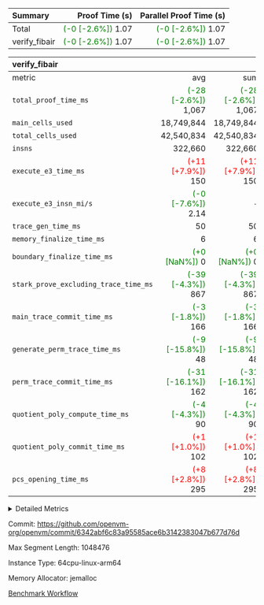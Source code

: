 | Summary | Proof Time (s) | Parallel Proof Time (s) |
|:---|---:|---:|
| Total | <span style='color: green'>(-0 [-2.6%])</span> 1.07 | <span style='color: green'>(-0 [-2.6%])</span> 1.07 |
| verify_fibair | <span style='color: green'>(-0 [-2.6%])</span> 1.07 | <span style='color: green'>(-0 [-2.6%])</span> 1.07 |


| verify_fibair |||||
|:---|---:|---:|---:|---:|
|metric|avg|sum|max|min|
| `total_proof_time_ms ` | <span style='color: green'>(-28 [-2.6%])</span> 1,067 | <span style='color: green'>(-28 [-2.6%])</span> 1,067 | <span style='color: green'>(-28 [-2.6%])</span> 1,067 | <span style='color: green'>(-28 [-2.6%])</span> 1,067 |
| `main_cells_used     ` |  18,749,844 |  18,749,844 |  18,749,844 |  18,749,844 |
| `total_cells_used    ` |  42,540,834 |  42,540,834 |  42,540,834 |  42,540,834 |
| `insns               ` |  322,660 |  322,660 |  322,660 |  322,660 |
| `execute_e3_time_ms  ` | <span style='color: red'>(+11 [+7.9%])</span> 150 | <span style='color: red'>(+11 [+7.9%])</span> 150 | <span style='color: red'>(+11 [+7.9%])</span> 150 | <span style='color: red'>(+11 [+7.9%])</span> 150 |
| `execute_e3_insn_mi/s` | <span style='color: green'>(-0 [-7.6%])</span> 2.14 | -          | <span style='color: green'>(-0 [-7.6%])</span> 2.14 | <span style='color: green'>(-0 [-7.6%])</span> 2.14 |
| `trace_gen_time_ms   ` |  50 |  50 |  50 |  50 |
| `memory_finalize_time_ms` |  6 |  6 |  6 |  6 |
| `boundary_finalize_time_ms` | <span style='color: green'>(+0 [NaN%])</span> 0 | <span style='color: green'>(+0 [NaN%])</span> 0 | <span style='color: green'>(+0 [NaN%])</span> 0 | <span style='color: green'>(+0 [NaN%])</span> 0 |
| `stark_prove_excluding_trace_time_ms` | <span style='color: green'>(-39 [-4.3%])</span> 867 | <span style='color: green'>(-39 [-4.3%])</span> 867 | <span style='color: green'>(-39 [-4.3%])</span> 867 | <span style='color: green'>(-39 [-4.3%])</span> 867 |
| `main_trace_commit_time_ms` | <span style='color: green'>(-3 [-1.8%])</span> 166 | <span style='color: green'>(-3 [-1.8%])</span> 166 | <span style='color: green'>(-3 [-1.8%])</span> 166 | <span style='color: green'>(-3 [-1.8%])</span> 166 |
| `generate_perm_trace_time_ms` | <span style='color: green'>(-9 [-15.8%])</span> 48 | <span style='color: green'>(-9 [-15.8%])</span> 48 | <span style='color: green'>(-9 [-15.8%])</span> 48 | <span style='color: green'>(-9 [-15.8%])</span> 48 |
| `perm_trace_commit_time_ms` | <span style='color: green'>(-31 [-16.1%])</span> 162 | <span style='color: green'>(-31 [-16.1%])</span> 162 | <span style='color: green'>(-31 [-16.1%])</span> 162 | <span style='color: green'>(-31 [-16.1%])</span> 162 |
| `quotient_poly_compute_time_ms` | <span style='color: green'>(-4 [-4.3%])</span> 90 | <span style='color: green'>(-4 [-4.3%])</span> 90 | <span style='color: green'>(-4 [-4.3%])</span> 90 | <span style='color: green'>(-4 [-4.3%])</span> 90 |
| `quotient_poly_commit_time_ms` | <span style='color: red'>(+1 [+1.0%])</span> 102 | <span style='color: red'>(+1 [+1.0%])</span> 102 | <span style='color: red'>(+1 [+1.0%])</span> 102 | <span style='color: red'>(+1 [+1.0%])</span> 102 |
| `pcs_opening_time_ms ` | <span style='color: red'>(+8 [+2.8%])</span> 295 | <span style='color: red'>(+8 [+2.8%])</span> 295 | <span style='color: red'>(+8 [+2.8%])</span> 295 | <span style='color: red'>(+8 [+2.8%])</span> 295 |



<details>
<summary>Detailed Metrics</summary>

|  | verify_program_compile_ms | total_cells | stark_prove_excluding_trace_time_ms | quotient_poly_compute_time_ms | quotient_poly_commit_time_ms | perm_trace_commit_time_ms | pcs_opening_time_ms | main_trace_commit_time_ms | app proof_time_ms |
| --- | --- | --- | --- | --- | --- | --- | --- | --- |
|  | 7 | 65,536 | 38 | 1 | 6 | 0 | 23 | 7 | 2,129 | 

| air_name | rows | quotient_deg | main_cols | interactions | constraints | cells |
| --- | --- | --- | --- | --- | --- | --- |
| AccessAdapterAir<2> |  | 2 |  | 5 | 12 |  | 
| AccessAdapterAir<4> |  | 2 |  | 5 | 12 |  | 
| AccessAdapterAir<8> |  | 2 |  | 5 | 12 |  | 
| FibonacciAir | 32,768 | 1 | 2 |  | 5 | 65,536 | 
| FriReducedOpeningAir |  | 2 |  | 39 | 71 |  | 
| JalRangeCheckAir |  | 2 |  | 9 | 14 |  | 
| NativePoseidon2Air<BabyBearParameters>, 1> |  | 2 |  | 136 | 572 |  | 
| PhantomAir |  | 2 |  | 3 | 5 |  | 
| ProgramAir |  | 1 |  | 1 | 4 |  | 
| VariableRangeCheckerAir |  | 1 |  | 1 | 4 |  | 
| VmAirWrapper<AluNativeAdapterAir, FieldArithmeticCoreAir> |  | 2 |  | 15 | 27 |  | 
| VmAirWrapper<BranchNativeAdapterAir, BranchEqualCoreAir<1> |  | 2 |  | 11 | 25 |  | 
| VmAirWrapper<NativeAdapterAir<2, 0>, PublicValuesCoreAir> |  | 2 |  | 11 | 29 |  | 
| VmAirWrapper<NativeLoadStoreAdapterAir<1>, NativeLoadStoreCoreAir<1> |  | 2 |  | 15 | 20 |  | 
| VmAirWrapper<NativeLoadStoreAdapterAir<4>, NativeLoadStoreCoreAir<4> |  | 2 |  | 15 | 20 |  | 
| VmAirWrapper<NativeVectorizedAdapterAir<4>, FieldExtensionCoreAir> |  | 2 |  | 15 | 27 |  | 
| VmConnectorAir |  | 2 |  | 5 | 11 |  | 
| VolatileBoundaryAir |  | 2 |  | 7 | 19 |  | 

| group | trace_gen_time_ms | total_proof_time_ms | total_cells_used | total_cells | system_trace_gen_time_ms | stark_prove_excluding_trace_time_ms | single_trace_gen_time_ms | quotient_poly_compute_time_ms | quotient_poly_commit_time_ms | perm_trace_commit_time_ms | pcs_opening_time_ms | memory_finalize_time_ms | main_trace_commit_time_ms | main_cells_used | insns | generate_perm_trace_time_ms | fri.log_blowup | execute_e3_time_ms | execute_e3_insn_mi/s | boundary_finalize_time_ms |
| --- | --- | --- | --- | --- | --- | --- | --- | --- | --- | --- | --- | --- | --- | --- | --- | --- | --- | --- | --- | --- |
| verify_fibair | 50 | 1,067 | 42,540,834 | 62,474,410 | 50 | 867 | 2 | 90 | 102 | 162 | 295 | 6 | 166 | 18,749,844 | 322,660 | 48 | 1 | 150 | 2.14 | 0 | 

| group | air_name | rows | prep_cols | perm_cols | main_cols | cells |
| --- | --- | --- | --- | --- | --- | --- |
| verify_fibair | AccessAdapterAir<2> | 131,072 |  | 16 | 11 | 3,538,944 | 
| verify_fibair | AccessAdapterAir<4> | 65,536 |  | 16 | 13 | 1,900,544 | 
| verify_fibair | AccessAdapterAir<8> | 128 |  | 16 | 17 | 4,224 | 
| verify_fibair | FriReducedOpeningAir | 2,048 |  | 84 | 27 | 227,328 | 
| verify_fibair | JalRangeCheckAir | 32,768 |  | 28 | 12 | 1,310,720 | 
| verify_fibair | NativePoseidon2Air<BabyBearParameters>, 1> | 32,768 |  | 312 | 398 | 23,265,280 | 
| verify_fibair | PhantomAir | 16,384 |  | 12 | 6 | 294,912 | 
| verify_fibair | ProgramAir | 8,192 |  | 8 | 10 | 147,456 | 
| verify_fibair | VariableRangeCheckerAir | 262,144 | 2 | 8 | 1 | 2,359,296 | 
| verify_fibair | VmAirWrapper<AluNativeAdapterAir, FieldArithmeticCoreAir> | 262,144 |  | 36 | 29 | 17,039,360 | 
| verify_fibair | VmAirWrapper<BranchNativeAdapterAir, BranchEqualCoreAir<1> | 32,768 |  | 28 | 23 | 1,671,168 | 
| verify_fibair | VmAirWrapper<NativeLoadStoreAdapterAir<1>, NativeLoadStoreCoreAir<1> | 65,536 |  | 40 | 21 | 3,997,696 | 
| verify_fibair | VmAirWrapper<NativeLoadStoreAdapterAir<4>, NativeLoadStoreCoreAir<4> | 32,768 |  | 40 | 27 | 2,195,456 | 
| verify_fibair | VmAirWrapper<NativeVectorizedAdapterAir<4>, FieldExtensionCoreAir> | 32,768 |  | 36 | 38 | 2,424,832 | 
| verify_fibair | VmConnectorAir | 2 | 1 | 16 | 5 | 42 | 
| verify_fibair | VolatileBoundaryAir | 65,536 |  | 20 | 12 | 2,097,152 | 

| group | trace_height_constraint | weighted_sum | threshold |
| --- | --- | --- | --- |
| verify_fibair | 0 | 1,085,444 | 2,013,265,921 | 
| verify_fibair | 1 | 5,411,200 | 2,013,265,921 | 
| verify_fibair | 2 | 542,722 | 2,013,265,921 | 
| verify_fibair | 3 | 5,476,612 | 2,013,265,921 | 
| verify_fibair | 4 | 65,536 | 2,013,265,921 | 
| verify_fibair | 5 | 12,851,850 | 2,013,265,921 | 

| trace_height_constraint | threshold |
| --- | --- |
| 0 | 2,013,265,921 | 

</details>


Commit: https://github.com/openvm-org/openvm/commit/6342abf6c83a95585ace6b3142383047b677d76d

Max Segment Length: 1048476

Instance Type: 64cpu-linux-arm64

Memory Allocator: jemalloc

[Benchmark Workflow](https://github.com/openvm-org/openvm/actions/runs/16814183392)
